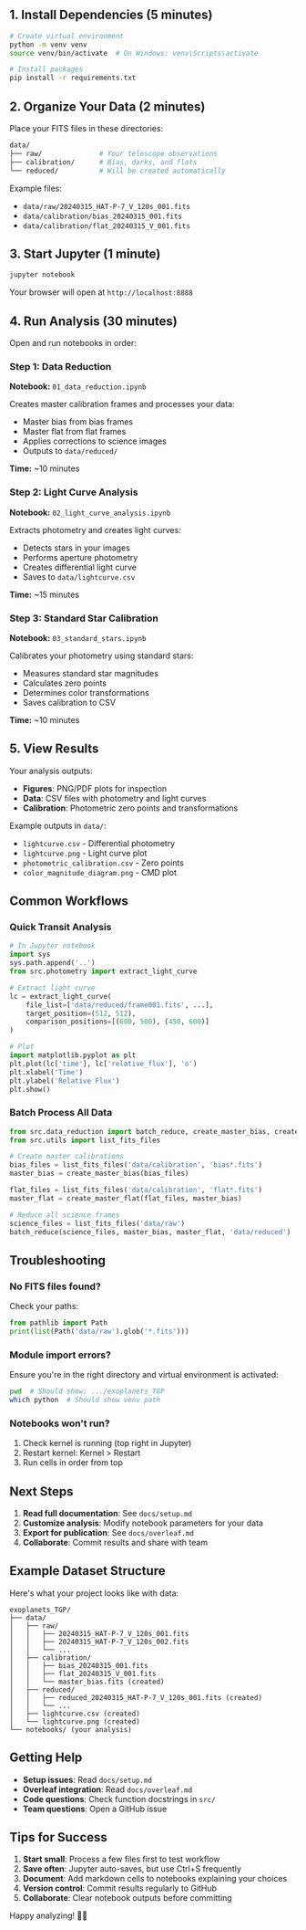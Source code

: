 ## 1. Install Dependencies (5 minutes)

```bash
# Create virtual environment
python -m venv venv
source venv/bin/activate  # On Windows: venv\Scripts\activate

# Install packages
pip install -r requirements.txt
```

## 2. Organize Your Data (2 minutes)

Place your FITS files in these directories:

```bash
data/
├── raw/              # Your telescope observations
├── calibration/      # Bias, darks, and flats
└── reduced/          # Will be created automatically
```

Example files:
- `data/raw/20240315_HAT-P-7_V_120s_001.fits`
- `data/calibration/bias_20240315_001.fits`
- `data/calibration/flat_20240315_V_001.fits`

## 3. Start Jupyter (1 minute)

```bash
jupyter notebook
```

Your browser will open at `http://localhost:8888`

## 4. Run Analysis (30 minutes)

Open and run notebooks in order:

### Step 1: Data Reduction
**Notebook:** `01_data_reduction.ipynb`

Creates master calibration frames and processes your data:
- Master bias from bias frames
- Master flat from flat frames  
- Applies corrections to science images
- Outputs to `data/reduced/`

**Time:** ~10 minutes

### Step 2: Light Curve Analysis
**Notebook:** `02_light_curve_analysis.ipynb`

Extracts photometry and creates light curves:
- Detects stars in your images
- Performs aperture photometry
- Creates differential light curve
- Saves to `data/lightcurve.csv`

**Time:** ~15 minutes

### Step 3: Standard Star Calibration
**Notebook:** `03_standard_stars.ipynb`

Calibrates your photometry using standard stars:
- Measures standard star magnitudes
- Calculates zero points
- Determines color transformations
- Saves calibration to CSV

**Time:** ~10 minutes

## 5. View Results

Your analysis outputs:

- **Figures**: PNG/PDF plots for inspection
- **Data**: CSV files with photometry and light curves
- **Calibration**: Photometric zero points and transformations

Example outputs in `data/`:
- `lightcurve.csv` - Differential photometry
- `lightcurve.png` - Light curve plot
- `photometric_calibration.csv` - Zero points
- `color_magnitude_diagram.png` - CMD plot

## Common Workflows

### Quick Transit Analysis

```python
# In Jupyter notebook
import sys
sys.path.append('..')
from src.photometry import extract_light_curve

# Extract light curve
lc = extract_light_curve(
    file_list=['data/reduced/frame001.fits', ...],
    target_position=(512, 512),
    comparison_positions=[(600, 500), (450, 600)]
)

# Plot
import matplotlib.pyplot as plt
plt.plot(lc['time'], lc['relative_flux'], 'o')
plt.xlabel('Time')
plt.ylabel('Relative Flux')
plt.show()
```

### Batch Process All Data

```python
from src.data_reduction import batch_reduce, create_master_bias, create_master_flat
from src.utils import list_fits_files

# Create master calibrations
bias_files = list_fits_files('data/calibration', 'bias*.fits')
master_bias = create_master_bias(bias_files)

flat_files = list_fits_files('data/calibration', 'flat*.fits')
master_flat = create_master_flat(flat_files, master_bias)

# Reduce all science frames
science_files = list_fits_files('data/raw')
batch_reduce(science_files, master_bias, master_flat, 'data/reduced')
```

## Troubleshooting

### No FITS files found?

Check your paths:
```python
from pathlib import Path
print(list(Path('data/raw').glob('*.fits')))
```

### Module import errors?

Ensure you're in the right directory and virtual environment is activated:
```bash
pwd  # Should show: .../exoplanets_TGP
which python  # Should show venv path
```

### Notebooks won't run?

1. Check kernel is running (top right in Jupyter)
2. Restart kernel: Kernel > Restart
3. Run cells in order from top

## Next Steps

1. **Read full documentation**: See `docs/setup.md`
2. **Customize analysis**: Modify notebook parameters for your data
3. **Export for publication**: See `docs/overleaf.md`
4. **Collaborate**: Commit results and share with team

## Example Dataset Structure

Here's what your project looks like with data:

```
exoplanets_TGP/
├── data/
│   ├── raw/
│   │   ├── 20240315_HAT-P-7_V_120s_001.fits
│   │   ├── 20240315_HAT-P-7_V_120s_002.fits
│   │   └── ...
│   ├── calibration/
│   │   ├── bias_20240315_001.fits
│   │   ├── flat_20240315_V_001.fits
│   │   └── master_bias.fits (created)
│   ├── reduced/
│   │   ├── reduced_20240315_HAT-P-7_V_120s_001.fits (created)
│   │   └── ...
│   ├── lightcurve.csv (created)
│   └── lightcurve.png (created)
└── notebooks/ (your analysis)
```

## Getting Help

- **Setup issues**: Read `docs/setup.md`
- **Overleaf integration**: Read `docs/overleaf.md`  
- **Code questions**: Check function docstrings in `src/`
- **Team questions**: Open a GitHub issue

## Tips for Success

1. **Start small**: Process a few files first to test workflow
2. **Save often**: Jupyter auto-saves, but use Ctrl+S frequently
3. **Document**: Add markdown cells to notebooks explaining your choices
4. **Version control**: Commit results regularly to GitHub
5. **Collaborate**: Clear notebook outputs before committing

Happy analyzing! 🔭✨
